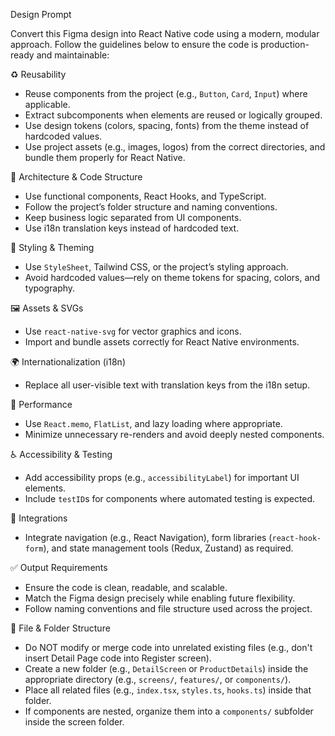 Design Prompt

Convert this Figma design into React Native code using a modern, modular approach. Follow the guidelines below to ensure the code is production-ready and maintainable:

♻️ Reusability

- Reuse components from the project (e.g., `Button`, `Card`, `Input`) where applicable.
- Extract subcomponents when elements are reused or logically grouped.
- Use design tokens (colors, spacing, fonts) from the theme instead of hardcoded values.
- Use project assets (e.g., images, logos) from the correct directories, and bundle them properly for React Native.

🧱 Architecture & Code Structure

- Use functional components, React Hooks, and TypeScript.
- Follow the project’s folder structure and naming conventions.
- Keep business logic separated from UI components.
- Use i18n translation keys instead of hardcoded text.

🎨 Styling & Theming

- Use `StyleSheet`, Tailwind CSS, or the project’s styling approach.
- Avoid hardcoded values—rely on theme tokens for spacing, colors, and typography.

🖼️ Assets & SVGs

- Use `react-native-svg` for vector graphics and icons.
- Import and bundle assets correctly for React Native environments.

🌍 Internationalization (i18n)

- Replace all user-visible text with translation keys from the i18n setup.

🚀 Performance

- Use `React.memo`, `FlatList`, and lazy loading where appropriate.
- Minimize unnecessary re-renders and avoid deeply nested components.

♿ Accessibility & Testing

- Add accessibility props (e.g., `accessibilityLabel`) for important UI elements.
- Include `testID`s for components where automated testing is expected.

🔌 Integrations

- Integrate navigation (e.g., React Navigation), form libraries (`react-hook-form`), and state management tools (Redux, Zustand) as required.

✅ Output Requirements

- Ensure the code is clean, readable, and scalable.
- Match the Figma design precisely while enabling future flexibility.
- Follow naming conventions and file structure used across the project.

📁 File & Folder Structure

- Do NOT modify or merge code into unrelated existing files (e.g., don't insert Detail Page code into Register screen).
- Create a new folder (e.g., `DetailScreen` or `ProductDetails`) inside the appropriate directory (e.g., `screens/`, `features/`, or `components/`).
- Place all related files (e.g., `index.tsx`, `styles.ts`, `hooks.ts`) inside that folder.
- If components are nested, organize them into a `components/` subfolder inside the screen folder.
